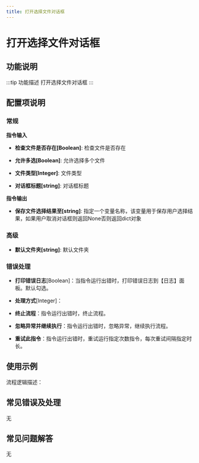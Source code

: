 ```yaml
---
title: 打开选择文件对话框
---
```


# 打开选择文件对话框

## 功能说明

:::tip 功能描述
打开选择文件对话框
:::

## 配置项说明

### 常规

**指令输入**

- **检查文件是否存在[Boolean]**: 检查文件是否存在

- **允许多选[Boolean]**: 允许选择多个文件

- **文件类型[Integer]**: 文件类型

- **对话框标题[string]**: 对话框标题


**指令输出**

- **保存文件选择结果至[string]**: 指定一个变量名称，该变量用于保存用户选择结果，如果用户取消对话框则返回None否则返回dict对象

### 高级

- **默认文件夹[string]**: 默认文件夹

### 错误处理

- **打印错误日志**[Boolean]：当指令运行出错时，打印错误日志到【日志】面板。默认勾选。

- **处理方式**[Integer]：

 - **终止流程**：指令运行出错时，终止流程。

 - **忽略异常并继续执行**：指令运行出错时，忽略异常，继续执行流程。

 - **重试此指令**：指令运行出错时，重试运行指定次数指令，每次重试间隔指定时长。

## 使用示例

流程逻辑描述：

## 常见错误及处理

无

## 常见问题解答

无

